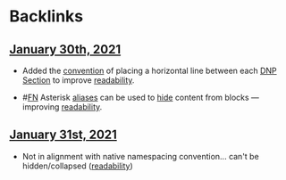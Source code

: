 
# Backlinks
## [January 30th, 2021](<January 30th, 2021.md>)
- Added the [convention]([Conventions](<Conventions.md>)) of placing a horizontal line between each [DNP Section](<DNP Section.md>) to improve [readability](<readability.md>).

- #[FN](<FN.md>) Asterisk [aliases](<aliases.md>) can be used to [hide](<hide.md>) content from blocks — improving [readability](<readability.md>).

## [January 31st, 2021](<January 31st, 2021.md>)
- Not in alignment with native namespacing convention... can't be hidden/collapsed ([readability](<readability.md>))

